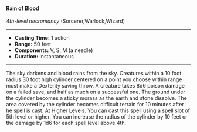 #### Rain of Blood
*4th-level necromancy* (Sorcerer,Warlock,Wizard)
___
- **Casting Time:** 1 action
- **Range:** 50 feet
- **Components:** V, S, M (a needle)
- **Duration:** Instantaneous
---
The sky darkens and blood rains from the sky.
Creatures within a 10 foot radius 30 foot high
cylinder centered on a point you choose within
range must make a Dexterity saving throw. A
creature takes 8d6 poison damage on a failed save,
and half as much on a successful one. The ground
under the cylinder becomes a sticky morass as the
earth and stone dissolve. The area covered by the
cylinder becomes difficult terrain for 10 minutes
after he spell is cast.
At Higher Levels. You can cast this spell using a
spell slot of 5th level or higher. You can increase the
radius of the cylinder by 10 feet or the damage by
1d6 for each spell level above 4th.
